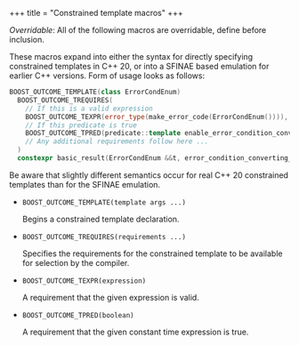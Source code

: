 +++
title = "Constrained template macros"
+++

*Overridable*: All of the following macros are overridable, define before inclusion.

These macros expand into either the syntax for directly specifying constrained templates in C++ 20, or into a SFINAE based emulation for earlier C++ versions. Form of usage looks as follows:

```c++
BOOST_OUTCOME_TEMPLATE(class ErrorCondEnum)
  BOOST_OUTCOME_TREQUIRES(
    // If this is a valid expression
    BOOST_OUTCOME_TEXPR(error_type(make_error_code(ErrorCondEnum()))),
    // If this predicate is true
    BOOST_OUTCOME_TPRED(predicate::template enable_error_condition_converting_constructor<ErrorCondEnum>)
    // Any additional requirements follow here ...
  )
  constexpr basic_result(ErrorCondEnum &&t, error_condition_converting_constructor_tag /*unused*/ = {});
```

Be aware that slightly different semantics occur for real C++ 20 constrained templates than for the SFINAE emulation.

- <a name="template"></a>`BOOST_OUTCOME_TEMPLATE(template args ...)`

    Begins a constrained template declaration.

- <a name="trequires"></a>`BOOST_OUTCOME_TREQUIRES(requirements ...)`

    Specifies the requirements for the constrained template to be available for selection by the compiler.

- <a name="texpr"></a>`BOOST_OUTCOME_TEXPR(expression)`

    A requirement that the given expression is valid.

- <a name="tpred"></a>`BOOST_OUTCOME_TPRED(boolean)`

    A requirement that the given constant time expression is true.

